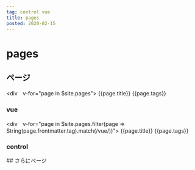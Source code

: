 ```yaml
---
tag: control vue
title: pages
posted: 2020-02-15
---
```

# pages
## ページ
<div　v-for="page in $site.pages">
  <a v-bind:href="page.path">{{page.title}}</a>
  {{page.tags}}
</div>

### vue
<div　v-for="page in $site.pages.filter(page => String(page.frontmatter.tag).match(/vue/))">
  <a v-bind:href="page.path">{{page.title}}</a>
  {{page.tags}}
</div>

### control
<Tags tag="control"/>
## さらにページ
